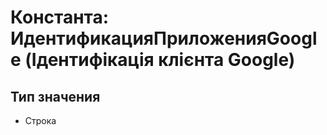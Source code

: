 ﻿# Константа: ИдентификацияПриложенияGoogle (Ідентифікація клієнта Google)

## Тип значения

- Строка

